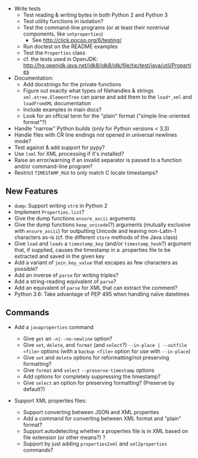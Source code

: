 - Write tests
    - Test reading & writing bytes in both Python 2 and Python 3
    - Test utility functions in isolation?
    - Test the command-line programs (or at least their nontrivial components,
      like `setproperties`)
        - See <http://click.pocoo.org/6/testing/>
    - Run doctest on the README examples
    - Test the `Properties` class
    - cf. the tests used in OpenJDK: <http://hg.openjdk.java.net/jdk8/jdk8/jdk/file/tip/test/java/util/Properties>
- Documentation:
    - Add docstrings for the private functions
    - Figure out exactly what types of filehandles & strings
      `xml.etree.ElementTree` can parse and add them to the `load*_xml` and
      `loadFromXML` documentation
    - Include examples in main docs?
    - Look for an official term for the "plain" format ("simple line-oriented
      format"?)
- Handle "narrow" Python builds (only for Python versions < 3.3)
- Handle files with CR line endings not opened in universal newlines mode?
- Test against & add support for pypy?
- Use `lxml` for XML processing if it's installed?
- Raise an error/warning if an invalid separator is passed to a function and/or
  command-line program?
- Restrict `TIMESTAMP_RGX` to only match C locale timestamps?

New Features
------------
- `dump`: Support writing `str`s in Python 2
- Implement `Properties.list`?
- Give the dump functions `ensure_ascii` arguments
- Give the dump functions `keep_unicode`(?) arguments (mutually exclusive with
  `ensure_ascii`) for outputting Unicode and leaving non-Latin-1 characters
  as-is  (cf. the different `store` methods of the Java class)
- Give `load` and `loads` a `timestamp_key` (and/or `timestamp_hook`?) argument
  that, if supplied, causes the timestamp in a .properties file to be extracted
  and saved in the given key
- Add a variant of `join_key_value` that escapes as few characters as possible?
- Add an inverse of `parse` for writing triples?
- Add a string-reading equivalent of `parse`?
- Add an equivalent of `parse` for XML that can extract the comment?
- Python 3.6: Take advantage of PEP 495 when handling naïve datetimes

Commands
--------
- Add a `javaproperties` command
    - Give `get` an `-n|--no-newline` option?
    - Give `set`, `delete`, and `format` (and `select`?) `--in-place |
      --outfile <file>` options (with a `backup <file>` option for use with
      `--in-place`)
    - Give `set` and `delete` options for reformatting/not preserving
      formatting?
    - Give `format` and `select` `--preserve-timestamp` options
    - Add options for completely suppressing the timestamp?
    - Give `select` an option for preserving formatting? (Preserve by default?)

- Support XML properties files:
    - Support converting between JSON and XML properties
    - Add a command for converting between XML format and "plain" format?
    - Support autodetecting whether a properties file is in XML based on file
      extension (or other means?) ?
    - Support by just adding `properties2xml` and `xml2properties` commands?

